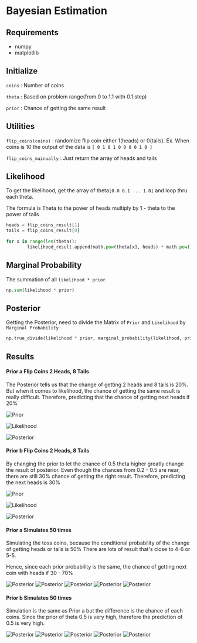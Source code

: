 # Bayesian Estimation

## Requirements
- numpy
- matplotlib

## Initialize
`coins` : Number of coins

`theta` : Based on problem range(from 0 to 1.1 with 0.1 step)

`prior` : Chance of getting the same result

## Utilities
`flip_coins(coins)` : randomize flip coin either 1(heads) or 0(tails). Ex. When coins is 10 the output of the data is
`[ 0 1 0 1 0 0 0 0 1 0 ]`

`flip_coins_mainually` : Just return the array of heads and tails

## Likelihood
To get the likelihood, get the array of theta`[0.0 0.1 ... 1.0]` and loop thru each theta.

The formula is Theta to the power of heads multiply by 1 - theta to the power of tails
```python
heads = flip_coins_result[1]
tails = flip_coins_result[0]
    
for x in range(len(theta)):
        likelihood_result.append(math.pow(theta[x], heads) * math.pow(1 - theta[x], tails))
```

## Marginal Probability
The summation of all `likelihood * prior`
```python
np.sum(likelihood * prior)
```

## Posterior
Getting the Posterior, need to divide the Matrix of `Prior` and `Likelihood` by `Marginal Probability`
```python
np.true_divide(likelihood * prior, marginal_probability(likelihood, prior))
```

## Results

#### Prior a Flip Coins 2 Heads, 8 Tails

The Posterior tells us that the change of getting 2 heads and 8 tails is 20%.
But when it comes to likelihood, the chance of getting the same result is really difficult.
Therefore, predicting that the chance of getting next heads if 20%

![Prior](results/a-Prior.png)

![Likelihood](results/a-Likelihood.png)

![Posterior](results/a-Posterior.png)

#### Prior b Flip Coins 2 Heads, 8 Tails

By changing the prior to let the chance of 0.5 theta higher greatly change the result of posterior.
Even though the chances from 0.2 - 0.5 are near, there are still 30% chance of getting the right result.
Therefore, predicting the next heads is 30%

![Prior](results/b-Prior.png)

![Likelihood](results/b-Likelihood.png)

![Posterior](results/b-Posterior.png)


#### Prior a Simulates 50 times

Simulating the toss coins, because the conditional probability of the change of getting heads or tails is 50%
There are lots of result that's close to 4-6 or 5-5.

Hence, since each prior probability is the same, the chance of getting next coin with heads if 30 - 70%

![Posterior](results/a-index10.png)
![Posterior](results/a-index20.png)
![Posterior](results/a-index30.png)
![Posterior](results/a-index40.png)
![Posterior](results/a-index50.png)

#### Prior b Simulates 50 times

Simulation is the same as Prior a but the difference is the chance of each coins.
Since the prior of theta 0.5 is very high, therefore the prediction of 0.5 is very high. 

![Posterior](results/b-index10.png)
![Posterior](results/b-index20.png)
![Posterior](results/b-index30.png)
![Posterior](results/b-index40.png)
![Posterior](results/b-index50.png)